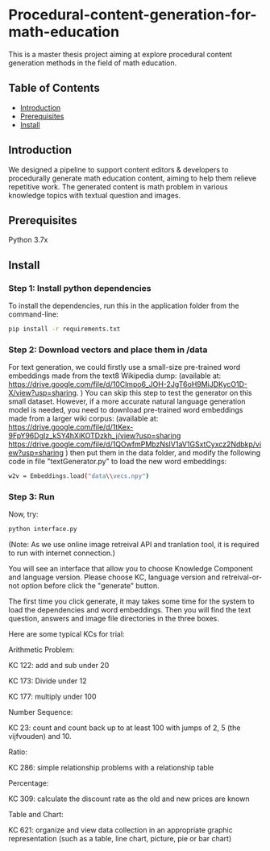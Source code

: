 # Procedural-content-generation-for-math-education
This is a master thesis project aiming at explore procedural content generation methods in the field of math education. 

## Table of Contents

- [Introduction](#introduction)
- [Prerequisites](#prerequisites)
- [Install](#install)

## Introduction

We designed a pipeline to support content editors & developers to procedurally generate math education content, aiming to help them relieve repetitive work. The generated content is math problem in various knowledge topics with textual question and images.

## Prerequisites

Python 3.7x

## Install

### Step 1: Install python dependencies
To install the dependencies, run this in the application folder from the command-line:
```sh
pip install -r requirements.txt
```

### Step 2: Download vectors and place them in /data

For text generation, we could firstly use a small-size pre-trained word embeddings made from the text8 Wikipedia dump:
(available at: https://drive.google.com/file/d/10Clmpo6_JOH-2JgT6oH9MiJDKycO1D-X/view?usp=sharing. )
You can skip this step to test the generator on this small dataset.
However, if a more accurate natural language generation model is needed, you need to download pre-trained word embeddings made from a larger wiki corpus:
(available at:
https://drive.google.com/file/d/1tKex-9FpY96DgIz_kSY4hXiKOTDzkh_j/view?usp=sharing
https://drive.google.com/file/d/1QOwfmPMbzNsIV1aV1GSxtCyxcz2Ndbkp/view?usp=sharing
)
then put them in the data folder, and modify the following code in file "textGenerator.py" to load the new word embeddings:
```sh
w2v = Embeddings.load("data\\vecs.npy")
```

### Step 3: Run

Now, try:
```sh
python interface.py 
```
(Note: As we use online image retreival API and tranlation tool, it is required to run with internet connection.)


You will see an interface that allow you to choose Knowledge Component and language version. Please choose KC, language version and retreival-or-not option before click the "generate" button.

The first time you click generate, it may takes some time for the system to load the dependencies and word embeddings.
Then you will find the text question, answers and image file directories in the three boxes.

Here are some typical KCs for trial:

Arithmetic Problem:

KC 122:  add and sub under 20

KC 173: Divide under 12

KC 177: multiply under 100

Number Sequence:

KC 23: count and count back up to at least 100 with jumps of 2, 5 (the vijfvouden) and 10.

Ratio:

KC 286: simple relationship problems with a relationship table

Percentage:

KC 309: calculate the discount rate as the old and new prices are known

Table and Chart:

KC 621: organize and view data collection in an appropriate graphic representation (such as a table, line chart, picture, pie or bar chart)
